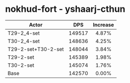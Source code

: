 # nokhud-fort - yshaarj-cthun
| Actor | DPS | Increase |
|---|:---:|:---:|
|T29-2_4-set|149517|4.87%|
|T30-2_4-set|148636|4.25%|
|T29-2-set+T30-2-set|148044|3.84%|
|T29-2-set|145389|1.98%|
|T30-2-set|145074|1.76%|
|Base|142570|0.00%|
